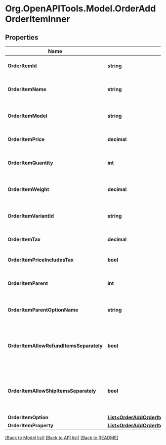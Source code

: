 # Org.OpenAPITools.Model.OrderAddOrderItemInner

## Properties

Name | Type | Description | Notes
------------ | ------------- | ------------- | -------------
**OrderItemId** | **string** | Defines orders specified by order item id | 
**OrderItemName** | **string** | Defines orders specified by order item name | 
**OrderItemModel** | **string** | Defines orders specified by order item model | [optional] 
**OrderItemPrice** | **decimal** | Defines orders specified by order item price | 
**OrderItemQuantity** | **int** | Defines orders specified by order item quantity | 
**OrderItemWeight** | **decimal** | Defines orders specified by order item weight | [optional] 
**OrderItemVariantId** | **string** | Ordered product variant. Where x is order item ID | [optional] 
**OrderItemTax** | **decimal** | Percentage of tax for product order | [optional] [default to 0M]
**OrderItemPriceIncludesTax** | **bool** | Defines if item price includes tax | [optional] [default to false]
**OrderItemParent** | **int** | Index of the parent grouped/bundle product | [optional] 
**OrderItemParentOptionName** | **string** | Option name of the parent grouped/bundle product | [optional] 
**OrderItemAllowRefundItemsSeparately** | **bool** | Indicates whether subitems of the grouped/bundle product can be refunded separately | [optional] 
**OrderItemAllowShipItemsSeparately** | **bool** | Indicates whether subitems of the grouped/bundle product can be shipped separately | [optional] 
**OrderItemOption** | [**List&lt;OrderAddOrderItemInnerOrderItemOptionInner&gt;**](OrderAddOrderItemInnerOrderItemOptionInner.md) |  | [optional] 
**OrderItemProperty** | [**List&lt;OrderAddOrderItemInnerOrderItemPropertyInner&gt;**](OrderAddOrderItemInnerOrderItemPropertyInner.md) |  | [optional] 

[[Back to Model list]](../README.md#documentation-for-models) [[Back to API list]](../README.md#documentation-for-api-endpoints) [[Back to README]](../README.md)

